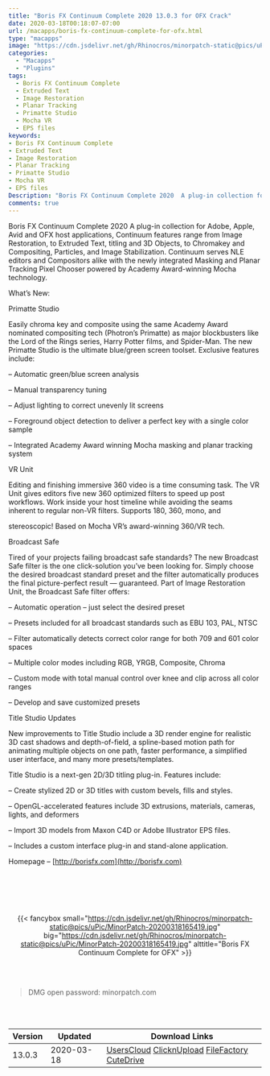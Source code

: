 ```yaml
---
title: "Boris FX Continuum Complete 2020 13.0.3 for OFX Crack"
date: 2020-03-18T00:18:07-07:00
url: /macapps/boris-fx-continuum-complete-for-ofx.html
type: "macapps"
image: "https://cdn.jsdelivr.net/gh/Rhinocros/minorpatch-static@pics/uPic/WNEoIM.png"
categories:
  - "Macapps"
  - "Plugins"
tags:
  - Boris FX Continuum Complete
  - Extruded Text
  - Image Restoration
  - Planar Tracking
  - Primatte Studio
  - Mocha VR
  - EPS files
keywords:
- Boris FX Continuum Complete
- Extruded Text
- Image Restoration
- Planar Tracking
- Primatte Studio
- Mocha VR
- EPS files
Description: "Boris FX Continuum Complete 2020  A plug-in collection for Adobe, Apple, Avid and OFX host applications, Continuum features range from Image Restoration, to Extruded Text, titling and 3D Objects"
comments: true
---
```


Boris FX Continuum Complete 2020  A plug-in collection for Adobe, Apple, Avid and OFX host applications, Continuum features range from Image Restoration, to Extruded Text, titling and 3D Objects, to Chromakey and Compositing, Particles, and Image Stabilization. Continuum serves NLE editors and Compositors alike with the newly integrated Masking and Planar Tracking Pixel Chooser powered by Academy Award-winning Mocha technology.

What’s New:

Primatte Studio

Easily chroma key and composite using the same Academy Award nominated compositing tech (Photron’s Primatte) as major blockbusters like
the Lord of the Rings series, Harry Potter films, and Spider-Man. The new Primatte Studio is the ultimate blue/green screen toolset.
Exclusive features include:



– Automatic green/blue screen analysis

– Manual transparency tuning

– Adjust lighting to correct unevenly lit screens

– Foreground object detection to deliver a perfect key with a single color sample

– Integrated Academy Award winning Mocha masking and planar tracking system



VR Unit

Editing and finishing immersive 360 video is a time consuming task. The VR Unit gives editors five new 360 optimized filters to speed up
post workflows. Work inside your host timeline while avoiding the seams inherent to regular non-VR filters. Supports 180, 360, mono, and

stereoscopic! Based on Mocha VR’s award-winning 360/VR tech.



Broadcast Safe

Tired of your projects failing broadcast safe standards? The new Broadcast Safe filter is the one click-solution you’ve been looking for.
Simply choose the desired broadcast standard preset and the filter automatically produces the final picture-perfect result — guaranteed.
Part of Image Restoration Unit, the Broadcast Safe filter offers:



– Automatic operation – just select the desired preset


– Presets included for all broadcast standards such as EBU 103, PAL, NTSC


– Filter automatically detects correct color range for both 709 and 601 color spaces

– Multiple color modes including RGB, YRGB, Composite, Chroma

– Custom mode with total manual control over knee and clip across all color ranges

– Develop and save customized presets



Title Studio Updates


New improvements to Title Studio include a 3D render engine for realistic 3D cast shadows and depth-of-field, a spline-based motion path
for animating multiple objects on one path, faster performance, a simplified user interface, and many more presets/templates.



Title Studio is a next-gen 2D/3D titling plug-in. Features include:

– Create stylized 2D or 3D titles with custom bevels, fills and styles.

– OpenGL-accelerated features include 3D extrusions, materials, cameras, lights, and deformers

– Import 3D models from Maxon C4D or Adobe Illustrator EPS files.

– Includes a custom interface plug-in and stand-alone application.


Homepage – [http://borisfx.com](http://borisfx.com)

<br/>
<br/>
<script async src="https://pagead2.googlesyndication.com/pagead/js/adsbygoogle.js"></script>
<ins class="adsbygoogle"
     style="display:block; text-align:center;"
     data-ad-layout="in-article"
     data-ad-format="fluid"
     data-ad-client="ca-pub-8746275014476192"
     data-ad-slot="5144997159"></ins>
<script>
     (adsbygoogle = window.adsbygoogle || []).push({});
</script>
<br/>
<br/>


<center>

{{< fancybox small="https://cdn.jsdelivr.net/gh/Rhinocros/minorpatch-static@pics/uPic/MinorPatch-20200318165419.jpg" big="https://cdn.jsdelivr.net/gh/Rhinocros/minorpatch-static@pics/uPic/MinorPatch-20200318165419.jpg" alttitle="Boris FX Continuum Complete for OFX" >}}

</center>

<br/>
<br/>


> DMG open password: minorpatch.com

<br/>

<br/>
<div id="history_version" class="history_version">

| Version | Updated | Download Links |
| ---- | ---- | ---- |
| 13.0.3 | 2020-03-18 | [UsersCloud](https://ouo.io/QRzn2Za)   [ClicknUpload](https://ouo.io/Q1hJU7)   [FileFactory](https://ouo.io/cXdbzm)   [CuteDrive](https://ouo.io/mNI1Jt) |

</div>
